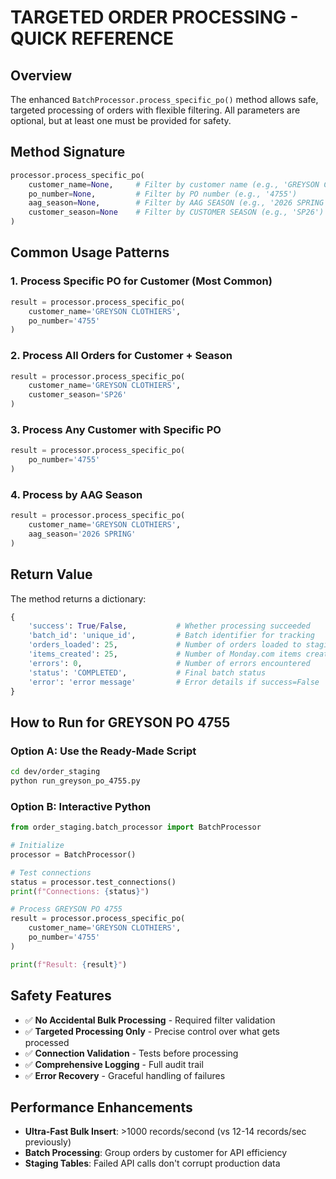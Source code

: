 # TARGETED ORDER PROCESSING - QUICK REFERENCE

## Overview
The enhanced `BatchProcessor.process_specific_po()` method allows safe, targeted processing of orders with flexible filtering. All parameters are optional, but at least one must be provided for safety.

## Method Signature
```python
processor.process_specific_po(
    customer_name=None,     # Filter by customer name (e.g., 'GREYSON CLOTHIERS')
    po_number=None,         # Filter by PO number (e.g., '4755')
    aag_season=None,        # Filter by AAG SEASON (e.g., '2026 SPRING')
    customer_season=None    # Filter by CUSTOMER SEASON (e.g., 'SP26')
)
```

## Common Usage Patterns

### 1. Process Specific PO for Customer (Most Common)
```python
result = processor.process_specific_po(
    customer_name='GREYSON CLOTHIERS',
    po_number='4755'
)
```

### 2. Process All Orders for Customer + Season
```python
result = processor.process_specific_po(
    customer_name='GREYSON CLOTHIERS',
    customer_season='SP26'
)
```

### 3. Process Any Customer with Specific PO
```python
result = processor.process_specific_po(
    po_number='4755'
)
```

### 4. Process by AAG Season
```python
result = processor.process_specific_po(
    customer_name='GREYSON CLOTHIERS',
    aag_season='2026 SPRING'
)
```

## Return Value
The method returns a dictionary:
```python
{
    'success': True/False,           # Whether processing succeeded
    'batch_id': 'unique_id',         # Batch identifier for tracking
    'orders_loaded': 25,             # Number of orders loaded to staging
    'items_created': 25,             # Number of Monday.com items created
    'errors': 0,                     # Number of errors encountered
    'status': 'COMPLETED',           # Final batch status
    'error': 'error message'         # Error details if success=False
}
```

## How to Run for GREYSON PO 4755

### Option A: Use the Ready-Made Script
```bash
cd dev/order_staging
python run_greyson_po_4755.py
```

### Option B: Interactive Python
```python
from order_staging.batch_processor import BatchProcessor

# Initialize
processor = BatchProcessor()

# Test connections
status = processor.test_connections()
print(f"Connections: {status}")

# Process GREYSON PO 4755
result = processor.process_specific_po(
    customer_name='GREYSON CLOTHIERS',
    po_number='4755'
)

print(f"Result: {result}")
```

## Safety Features

- ✅ **No Accidental Bulk Processing** - Required filter validation
- ✅ **Targeted Processing Only** - Precise control over what gets processed  
- ✅ **Connection Validation** - Tests before processing
- ✅ **Comprehensive Logging** - Full audit trail
- ✅ **Error Recovery** - Graceful handling of failures

## Performance Enhancements

- **Ultra-Fast Bulk Insert**: >1000 records/second (vs 12-14 records/sec previously)
- **Batch Processing**: Group orders by customer for API efficiency
- **Staging Tables**: Failed API calls don't corrupt production data
